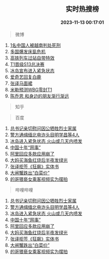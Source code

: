 <div align="center"><h2>实时热搜榜</h2><h4>2023-11-13 00:17:01</h4></div>

> 微博  

1. [1名中国人被越南判处死刑](https://s.weibo.com/weibo?q=%231%E5%90%8D%E4%B8%AD%E5%9B%BD%E4%BA%BA%E8%A2%AB%E8%B6%8A%E5%8D%97%E5%88%A4%E5%A4%84%E6%AD%BB%E5%88%91%23&t=31&band_rank=1&Refer=top)<br />
2. [多国爆发床虱危机](https://s.weibo.com/weibo?q=%23%E5%A4%9A%E5%9B%BD%E7%88%86%E5%8F%91%E5%BA%8A%E8%99%B1%E5%8D%B1%E6%9C%BA%23&t=31&band_rank=2&Refer=top)<br />
3. [高铁列车过站自带特效](https://s.weibo.com/weibo?q=%23%E9%AB%98%E9%93%81%E5%88%97%E8%BD%A6%E8%BF%87%E7%AB%99%E8%87%AA%E5%B8%A6%E7%89%B9%E6%95%88%23&t=31&band_rank=3&Refer=top)<br />
4. [T1晋级S13总决赛](https://s.weibo.com/weibo?q=%23T1%E6%99%8B%E7%BA%A7S13%E6%80%BB%E5%86%B3%E8%B5%9B%23&t=31&band_rank=4&Refer=top)<br />
5. [冰岛宣布进入紧急状态](https://s.weibo.com/weibo?q=%23%E5%86%B0%E5%B2%9B%E5%AE%A3%E5%B8%83%E8%BF%9B%E5%85%A5%E7%B4%A7%E6%80%A5%E7%8A%B6%E6%80%81%23&t=31&band_rank=5&Refer=top)<br />
6. [爱奇艺回复白鹿](https://s.weibo.com/weibo?q=%23%E7%88%B1%E5%A5%87%E8%89%BA%E5%9B%9E%E5%A4%8D%E7%99%BD%E9%B9%BF%23&t=31&band_rank=6&Refer=top)<br />
7. [张译马面裙](https://s.weibo.com/weibo?q=%23%E5%BC%A0%E8%AF%91%E9%A9%AC%E9%9D%A2%E8%A3%99%23&t=31&band_rank=7&Refer=top)<br />
8. [米勒预测WBG零封T1](https://s.weibo.com/weibo?q=%23%E7%B1%B3%E5%8B%92%E9%A2%84%E6%B5%8BWBG%E9%9B%B6%E5%B0%81T1%23&t=31&band_rank=8&Refer=top)<br />
9. [陈乔恩 和身边的朋友渐行渐远](https://s.weibo.com/weibo?q=%E9%99%88%E4%B9%94%E6%81%A9%20%E5%92%8C%E8%BA%AB%E8%BE%B9%E7%9A%84%E6%9C%8B%E5%8F%8B%E6%B8%90%E8%A1%8C%E6%B8%90%E8%BF%9C&t=31&band_rank=9&Refer=top)<br />

> 知乎  


> 百度  

1. [总书记亲切慰问因公牺牲烈士家属](https://www.baidu.com/s?wd=%E6%80%BB%E4%B9%A6%E8%AE%B0%E4%BA%B2%E5%88%87%E6%85%B0%E9%97%AE%E5%9B%A0%E5%85%AC%E7%89%BA%E7%89%B2%E7%83%88%E5%A3%AB%E5%AE%B6%E5%B1%9E&sa=fyb_news&rsv_dl=fyb_news)<br />
2. [警方通缉缅北电诈头目明学昌等4人](https://www.baidu.com/s?wd=%E8%AD%A6%E6%96%B9%E9%80%9A%E7%BC%89%E7%BC%85%E5%8C%97%E7%94%B5%E8%AF%88%E5%A4%B4%E7%9B%AE%E6%98%8E%E5%AD%A6%E6%98%8C%E7%AD%894%E4%BA%BA&sa=fyb_news&rsv_dl=fyb_news)<br />
3. [冰岛进入紧急状态 火山或几天内喷发](https://www.baidu.com/s?wd=%E5%86%B0%E5%B2%9B%E8%BF%9B%E5%85%A5%E7%B4%A7%E6%80%A5%E7%8A%B6%E6%80%81+%E7%81%AB%E5%B1%B1%E6%88%96%E5%87%A0%E5%A4%A9%E5%86%85%E5%96%B7%E5%8F%91&sa=fyb_news&rsv_dl=fyb_news)<br />
4. [中国十年“网事”](https://www.baidu.com/s?wd=%E4%B8%AD%E5%9B%BD%E5%8D%81%E5%B9%B4%E2%80%9C%E7%BD%91%E4%BA%8B%E2%80%9D&sa=fyb_news&rsv_dl=fyb_news)<br />
5. [阿里回应多款应用崩了](https://www.baidu.com/s?wd=%E9%98%BF%E9%87%8C%E5%9B%9E%E5%BA%94%E5%A4%9A%E6%AC%BE%E5%BA%94%E7%94%A8%E5%B4%A9%E4%BA%86&sa=fyb_news&rsv_dl=fyb_news)<br />
6. [大妈买海鱼红烧后半夜发绿光](https://www.baidu.com/s?wd=%E5%A4%A7%E5%A6%88%E4%B9%B0%E6%B5%B7%E9%B1%BC%E7%BA%A2%E7%83%A7%E5%90%8E%E5%8D%8A%E5%A4%9C%E5%8F%91%E7%BB%BF%E5%85%89&sa=fyb_news&rsv_dl=fyb_news)<br />
7. [张译拒签《狂飙》实体书](https://www.baidu.com/s?wd=%E5%BC%A0%E8%AF%91%E6%8B%92%E7%AD%BE%E3%80%8A%E7%8B%82%E9%A3%99%E3%80%8B%E5%AE%9E%E4%BD%93%E4%B9%A6&sa=fyb_news&rsv_dl=fyb_news)<br />
8. [大闸蟹跌出“白菜价”](https://www.baidu.com/s?wd=%E5%A4%A7%E9%97%B8%E8%9F%B9%E8%B7%8C%E5%87%BA%E2%80%9C%E7%99%BD%E8%8F%9C%E4%BB%B7%E2%80%9D&sa=fyb_news&rsv_dl=fyb_news)<br />
9. [的哥猥亵女乘客视频实为摆拍](https://www.baidu.com/s?wd=%E7%9A%84%E5%93%A5%E7%8C%A5%E4%BA%B5%E5%A5%B3%E4%B9%98%E5%AE%A2%E8%A7%86%E9%A2%91%E5%AE%9E%E4%B8%BA%E6%91%86%E6%8B%8D&sa=fyb_news&rsv_dl=fyb_news)<br />

> 哔哩哔哩  

1. [总书记亲切慰问因公牺牲烈士家属](https://www.baidu.com/s?wd=%E6%80%BB%E4%B9%A6%E8%AE%B0%E4%BA%B2%E5%88%87%E6%85%B0%E9%97%AE%E5%9B%A0%E5%85%AC%E7%89%BA%E7%89%B2%E7%83%88%E5%A3%AB%E5%AE%B6%E5%B1%9E&sa=fyb_news&rsv_dl=fyb_news)<br />
2. [警方通缉缅北电诈头目明学昌等4人](https://www.baidu.com/s?wd=%E8%AD%A6%E6%96%B9%E9%80%9A%E7%BC%89%E7%BC%85%E5%8C%97%E7%94%B5%E8%AF%88%E5%A4%B4%E7%9B%AE%E6%98%8E%E5%AD%A6%E6%98%8C%E7%AD%894%E4%BA%BA&sa=fyb_news&rsv_dl=fyb_news)<br />
3. [冰岛进入紧急状态 火山或几天内喷发](https://www.baidu.com/s?wd=%E5%86%B0%E5%B2%9B%E8%BF%9B%E5%85%A5%E7%B4%A7%E6%80%A5%E7%8A%B6%E6%80%81+%E7%81%AB%E5%B1%B1%E6%88%96%E5%87%A0%E5%A4%A9%E5%86%85%E5%96%B7%E5%8F%91&sa=fyb_news&rsv_dl=fyb_news)<br />
4. [中国十年“网事”](https://www.baidu.com/s?wd=%E4%B8%AD%E5%9B%BD%E5%8D%81%E5%B9%B4%E2%80%9C%E7%BD%91%E4%BA%8B%E2%80%9D&sa=fyb_news&rsv_dl=fyb_news)<br />
5. [阿里回应多款应用崩了](https://www.baidu.com/s?wd=%E9%98%BF%E9%87%8C%E5%9B%9E%E5%BA%94%E5%A4%9A%E6%AC%BE%E5%BA%94%E7%94%A8%E5%B4%A9%E4%BA%86&sa=fyb_news&rsv_dl=fyb_news)<br />
6. [大妈买海鱼红烧后半夜发绿光](https://www.baidu.com/s?wd=%E5%A4%A7%E5%A6%88%E4%B9%B0%E6%B5%B7%E9%B1%BC%E7%BA%A2%E7%83%A7%E5%90%8E%E5%8D%8A%E5%A4%9C%E5%8F%91%E7%BB%BF%E5%85%89&sa=fyb_news&rsv_dl=fyb_news)<br />
7. [张译拒签《狂飙》实体书](https://www.baidu.com/s?wd=%E5%BC%A0%E8%AF%91%E6%8B%92%E7%AD%BE%E3%80%8A%E7%8B%82%E9%A3%99%E3%80%8B%E5%AE%9E%E4%BD%93%E4%B9%A6&sa=fyb_news&rsv_dl=fyb_news)<br />
8. [大闸蟹跌出“白菜价”](https://www.baidu.com/s?wd=%E5%A4%A7%E9%97%B8%E8%9F%B9%E8%B7%8C%E5%87%BA%E2%80%9C%E7%99%BD%E8%8F%9C%E4%BB%B7%E2%80%9D&sa=fyb_news&rsv_dl=fyb_news)<br />
9. [的哥猥亵女乘客视频实为摆拍](https://www.baidu.com/s?wd=%E7%9A%84%E5%93%A5%E7%8C%A5%E4%BA%B5%E5%A5%B3%E4%B9%98%E5%AE%A2%E8%A7%86%E9%A2%91%E5%AE%9E%E4%B8%BA%E6%91%86%E6%8B%8D&sa=fyb_news&rsv_dl=fyb_news)<br />
